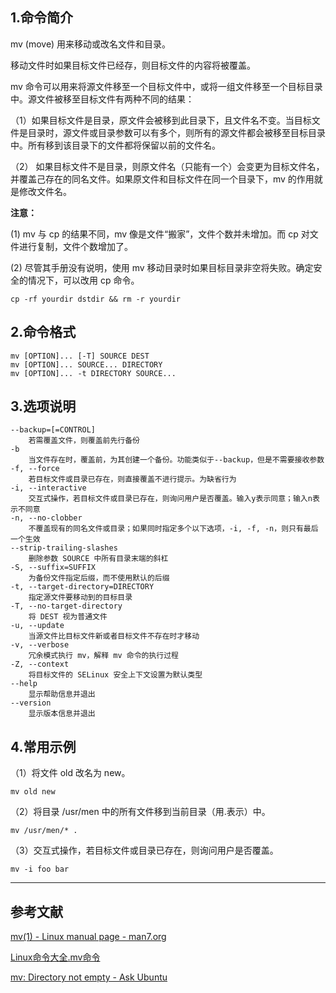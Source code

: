 
## 1.命令简介
mv (move) 用来移动或改名文件和目录。

移动文件时如果目标文件已经存，则目标文件的内容将被覆盖。

mv 命令可以用来将源文件移至一个目标文件中，或将一组文件移至一个目标目录中。源文件被移至目标文件有两种不同的结果： 

（1）如果目标文件是目录，原文件会被移到此目录下，且文件名不变。当目标文件是目录时，源文件或目录参数可以有多个，则所有的源文件都会被移至目标目录中。所有移到该目录下的文件都将保留以前的文件名。

（2） 如果目标文件不是目录，则原文件名（只能有一个）会变更为目标文件名，并覆盖己存在的同名文件。如果原文件和目标文件在同一个目录下，mv 的作用就是修改文件名。

**注意：** 

(1) mv 与 cp 的结果不同，mv 像是文件“搬家”，文件个数并未增加。而 cp 对文件进行复制，文件个数增加了。

(2) 尽管其手册没有说明，使用 mv 移动目录时如果目标目录非空将失败。确定安全的情况下，可以改用 cp 命令。
```shell
cp -rf yourdir dstdir && rm -r yourdir
```

## 2.命令格式
```shell
mv [OPTION]... [-T] SOURCE DEST
mv [OPTION]... SOURCE... DIRECTORY
mv [OPTION]... -t DIRECTORY SOURCE...
```
## 3.选项说明
```shell
--backup=[=CONTROL]
	若需覆盖文件，则覆盖前先行备份
-b
	当文件存在时，覆盖前，为其创建一个备份。功能类似于--backup，但是不需要接收参数
-f, --force
	若目标文件或目录已存在，则直接覆盖不进行提示。为缺省行为
-i, --interactive
	交互式操作，若目标文件或目录已存在，则询问用户是否覆盖。输入y表示同意；输入n表示不同意
-n, --no-clobber
	不覆盖现有的同名文件或目录；如果同时指定多个以下选项，-i, -f, -n，则只有最后一个生效
--strip-trailing-slashes
	删除参数 SOURCE 中所有目录末端的斜杠
-S, --suffix=SUFFIX
	为备份文件指定后缀，而不使用默认的后缀
-t, --target-directory=DIRECTORY
	指定源文件要移动到的目标目录
-T, --no-target-directory
	将 DEST 视为普通文件
-u, --update
	当源文件比目标文件新或者目标文件不存在时才移动
-v, --verbose
	冗余模式执行 mv，解释 mv 命令的执行过程
-Z, --context
	将目标文件的 SELinux 安全上下文设置为默认类型
--help
	显示帮助信息并退出
--version
	显示版本信息并退出
```

## 4.常用示例
（1）将文件 old 改名为 new。
```
mv old new
```

（2）将目录 /usr/men 中的所有文件移到当前目录（用.表示）中。
```
mv /usr/men/* .
```

（3）交互式操作，若目标文件或目录已存在，则询问用户是否覆盖。
```shell
mv -i foo bar
```

---
## 参考文献
[mv(1) - Linux manual page - man7.org](http://man7.org/linux/man-pages/man1/mv.1.html)

[Linux命令大全.mv命令](http://man.linuxde.net/mv)

[mv: Directory not empty - Ask Ubuntu](https://askubuntu.com/questions/269775/mv-directory-not-empty)

<Vssue title="mv" />
